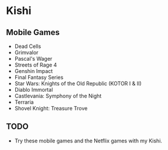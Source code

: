 # Kishi

## Mobile Games

- Dead Cells
- Grimvalor
- Pascal's Wager
- Streets of Rage 4
- Genshin Impact
- Final Fantasy Series
- Star Wars: Knights of the Old Republic (KOTOR I & II)
- Diablo Immortal
- Castlevania: Symphony of the Night
- Terraria
- Shovel Knight: Treasure Trove

## TODO

- Try these mobile games and the Netflix games with my Kishi.
